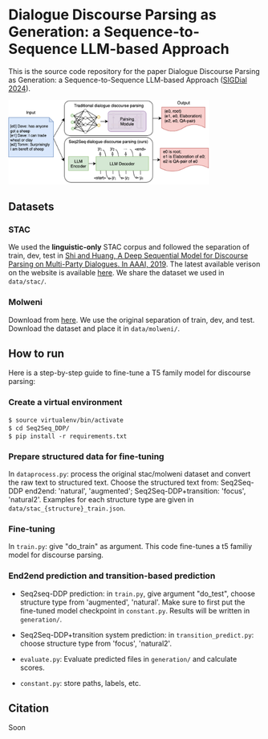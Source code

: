 # Dialogue Discourse Parsing as Generation: a Sequence-to-Sequence LLM-based Approach

This is the source code repository for the paper Dialogue Discourse Parsing as Generation: a Sequence-to-Sequence LLM-based Approach ([SIGDial 2024](https://2024.sigdial.org)).

<img src="./pic/seq2seq-disc-parse.png" alt="drawing" width="400"/>


## Datasets
### STAC
We used the **linguistic-only** STAC corpus and followed the separation of train, dev, test in [Shi and Huang, A Deep Sequential Model for Discourse Parsing on Multi-Party Dialogues. In AAAI, 2019](https://github.com/shizhouxing/DialogueDiscourseParsing).
The latest available verison on the website is available [here](https://www.irit.fr/STAC/corpus.html). 
We share the dataset we used in `data/stac/`.


### Molweni
Download from [here](https://github.com/HIT-SCIR/Molweni). We use the original separation of train, dev, and test.
Download the dataset and place it in `data/molweni/`. 

## How to run
Here is a step-by-step guide to fine-tune a T5 family model for discourse parsing:

### Create a virtual environment
```
$ source virtualenv/bin/activate
$ cd Seq2Seq_DDP/
$ pip install -r requirements.txt
```

### Prepare structured data for fine-tuning

In `dataprocess.py`: process the original stac/molweni dataset and convert the raw text to structured text.
Choose the structured text from: Seq2Seq-DDP end2end: 'natural', 'augmented'; Seq2Seq-DDP+transition: 'focus', 'natural2'.
Examples for each structure type are given in `data/stac_{structure}_train.json`.

### Fine-tuning

In `train.py`: give "do_train" as argument. 
This code fine-tunes a t5 familiy model for discourse parsing. 

### End2end prediction and transition-based prediction

- Seq2seq-DDP prediction: in `train.py`, give argument "do_test", choose structure type from 'augmented', 'natural'.
Make sure to first put the fine-tuned model checkpoint in `constant.py`. Results will be written in `generation/`.

- Seq2Seq-DDP+transition system prediction: in `transition_predict.py`: choose structure type from 'focus', 'natural2'.

- `evaluate.py`: Evaluate predicted files in `generation/` and calculate scores.

- `constant.py`: store paths, labels, etc.

## Citation
Soon